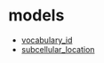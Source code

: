﻿# models



+ [vocabulary_id](models/vocabulary_id.1) 
+ [subcellular_location](models/subcellular_location.1) 
